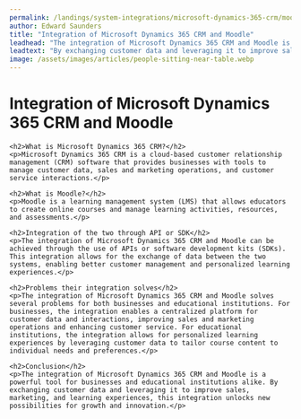 ```yaml
---
permalink: /landings/system-integrations/microsoft-dynamics-365-crm/moodle
author: Edward Saunders
title: "Integration of Microsoft Dynamics 365 CRM and Moodle"
leadhead: "The integration of Microsoft Dynamics 365 CRM and Moodle is a powerful tool for businesses and educational institutions alike"
leadtext: "By exchanging customer data and leveraging it to improve sales, marketing, and learning experiences, this integration unlocks new possibilities for growth and innovation."
image: /assets/images/articles/people-sitting-near-table.webp
---
```

<div class="arttext">	<h1>Integration of Microsoft Dynamics 365 CRM and Moodle</h1>
	
	<h2>What is Microsoft Dynamics 365 CRM?</h2>
	<p>Microsoft Dynamics 365 CRM is a cloud-based customer relationship management (CRM) software that provides businesses with tools to manage customer data, sales and marketing operations, and customer service interactions.</p>
	
	<h2>What is Moodle?</h2>
	<p>Moodle is a learning management system (LMS) that allows educators to create online courses and manage learning activities, resources, and assessments.</p>
	
	<h2>Integration of the two through API or SDK</h2>
	<p>The integration of Microsoft Dynamics 365 CRM and Moodle can be achieved through the use of APIs or software development kits (SDKs). This integration allows for the exchange of data between the two systems, enabling better customer management and personalized learning experiences.</p>
	
	<h2>Problems their integration solves</h2>
	<p>The integration of Microsoft Dynamics 365 CRM and Moodle solves several problems for both businesses and educational institutions. For businesses, the integration enables a centralized platform for customer data and interactions, improving sales and marketing operations and enhancing customer service. For educational institutions, the integration allows for personalized learning experiences by leveraging customer data to tailor course content to individual needs and preferences.</p>
	
	<h2>Conclusion</h2>
	<p>The integration of Microsoft Dynamics 365 CRM and Moodle is a powerful tool for businesses and educational institutions alike. By exchanging customer data and leveraging it to improve sales, marketing, and learning experiences, this integration unlocks new possibilities for growth and innovation.</p>
</div>